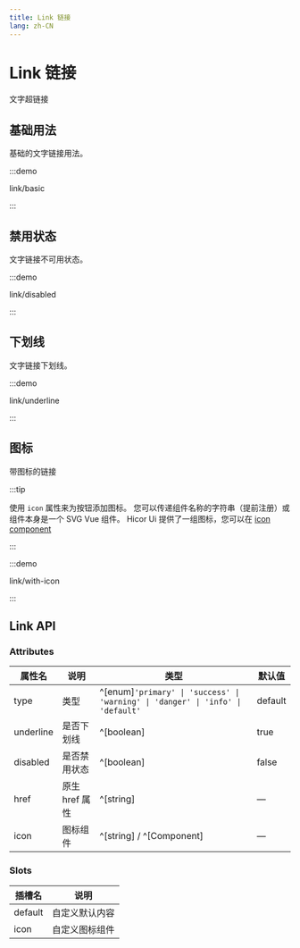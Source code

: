 ```yaml
---
title: Link 链接
lang: zh-CN
---
```


# Link 链接

文字超链接

## 基础用法

基础的文字链接用法。

:::demo

link/basic

:::

## 禁用状态

文字链接不可用状态。

:::demo

link/disabled

:::

## 下划线

文字链接下划线。

:::demo

link/underline

:::

## 图标

带图标的链接

:::tip

使用 `icon` 属性来为按钮添加图标。 您可以传递组件名称的字符串（提前注册）或组件本身是一个 SVG Vue 组件。 Hicor Ui 提供了一组图标，您可以在 [icon component](/zh-CN/component/icon)

:::

:::demo

link/with-icon

:::

## Link API

### Attributes

| 属性名       | 说明         | 类型                                                                                   | 默认值     |
| --------- | ---------- | ------------------------------------------------------------------------------------ | ------- |
| type      | 类型         | ^[enum]`'primary' \| 'success' \| 'warning' \| 'danger' \| 'info' \| 'default'` | default |
| underline | 是否下划线      | ^[boolean]                                                                           | true    |
| disabled  | 是否禁用状态     | ^[boolean]                                                                           | false   |
| href      | 原生 href 属性 | ^[string]                                                                            | —       |
| icon      | 图标组件       | ^[string] / ^[Component]                                                             | —       |

### Slots

| 插槽名     | 说明      |
| ------- | ------- |
| default | 自定义默认内容 |
| icon    | 自定义图标组件 |
